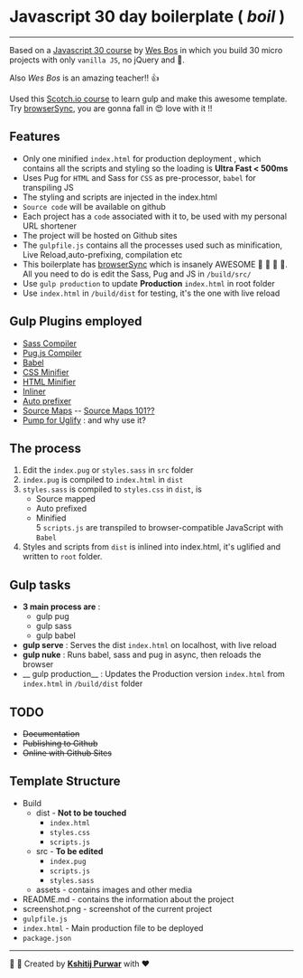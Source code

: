 # Javascript 30 day boilerplate ( _boil_ )
---

Based on a [Javascript 30 course](https://javascript30.com/)  by [Wes Bos](https://wesbos.com) in which you build 30 micro projects with only `vanilla JS`, no jQuery and :poop:.

Also _Wes Bos_ is an amazing teacher!! :thumbsup:

Used this [Scotch.io course](https://scotch.io/courses/using-gulp-as-a-build-system) to learn gulp and make this awesome template. Try [browserSync](https://browsersync.io/docs/gulp), you are gonna fall in :heart_eyes: love with it !!

## Features
- Only one minified `index.html` for production deployment , which contains all the scripts and styling so the loading is __Ultra Fast < 500ms__
- Uses Pug for `HTML` and Sass for `CSS` as pre-processor, `babel` for transpiling JS
- The styling and scripts are injected in the index.html
- `Source code` will be available on github
- Each project has a `code` associated with it to, be used with my personal URL shortener
- The project will be hosted on Github sites
- The `gulpfile.js` contains all the processes used such as minification, Live Reload,auto-prefixing, compilation etc
- This boilerplate has [browserSync](https://browsersync.io/) which is insanely AWESOME :tada: :tada: :tada: :balloon:.
All you need to do is edit the Sass, Pug and JS in `/build/src/`
- Use `gulp production` to update __Production__ `index.html` in root folder
- Use `index.html` in `/build/dist` for testing, it's the one with live reload

## Gulp Plugins employed
- [Sass Compiler](https://www.npmjs.com/package/gulp-sass)
- [Pug.js Compiler](https://www.npmjs.com/package/gulp-pug)
- [Babel](https://babeljs.io/)
- [CSS Minifier](https://www.npmjs.com/package/gulp-cssmin)
- [HTML Minifier](https://www.npmjs.com/package/gulp-htmlmin/)
- [Inliner](https://www.npmjs.com/package/gulp-inline-source)
- [Auto prefixer](https://www.npmjs.com/package/gulp-autoprefixer/)
- [Source Maps](https://www.npmjs.com/package/gulp-sourcemaps/) -- [Source Maps 101??](https://youtu.be/_snS5czNJ0I)
- [Pump for Uglify](https://github.com/terinjokes/gulp-uglify/blob/master/docs/why-use-pump/README.md#why-use-pump) : and  why use it?

## The process
1. Edit the `index.pug` or `styles.sass` in `src` folder
3. `index.pug` is compiled to `index.html` in `dist`
4. `styles.sass` is compiled to `styles.css` in `dist`,  is
    - Source mapped
    - Auto prefixed
    - Minified    
5 `scripts.js` are transpiled to browser-compatible JavaScript with `Babel`   
6. Styles and scripts from `dist` is inlined into index.html, it's uglified and written to `root` folder.  


## Gulp tasks
- __3 main process are__ :
   - gulp pug
   - gulp sass
   - gulp babel
- __gulp serve__ : Serves the dist `index.html` on localhost, with live reload
- __gulp nuke__ : Runs babel, sass and pug in async, then reloads the browser
- __ gulp production__ : Updates the Production version `index.html` from  `index.html` in `/build/dist` folder

## TODO
- ~~Documentation~~
- ~~Publishing to Github~~
- ~~Online with Github Sites~~


## Template Structure
- Build
  - dist - __Not to be touched__
    - `index.html`
    - `styles.css`
    - `scripts.js`
  - src  - __To be edited__
    - `index.pug`
    - `scripts.js`
    - `styles.sass`
  - assets  - contains images and other media
- README.md - contains the information about the project
- screenshot.png - screenshot of the current project
- `gulpfile.js`
- `index.html` - Main production file to be deployed
- `package.json`


---
:wrench: :nut_and_bolt: Created by  __[Kshitij Purwar](https://kshitijpurwar.com)__ with :heart:
